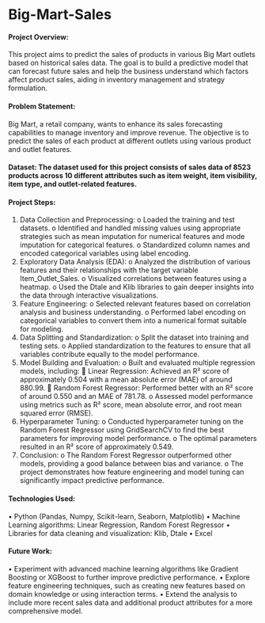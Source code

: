# Big-Mart-Sales

#### Project Overview: 
This project aims to predict the sales of products in various Big Mart outlets based on historical sales data. The goal is to build a predictive model that can forecast future sales and help the business understand which factors affect product sales, aiding in inventory management and strategy formulation.
#### Problem Statement: 
Big Mart, a retail company, wants to enhance its sales forecasting capabilities to manage inventory and improve revenue. The objective is to predict the sales of each product at different outlets using various product and outlet features.
#### Dataset: The dataset used for this project consists of sales data of 8523 products across 10 different attributes such as item weight, item visibility, item type, and outlet-related features.
#### Project Steps:
1.	Data Collection and Preprocessing:
o	Loaded the training and test datasets.
o	Identified and handled missing values using appropriate strategies such as mean imputation for numerical features and mode imputation for categorical features.
o	Standardized column names and encoded categorical variables using label encoding.
2.	Exploratory Data Analysis (EDA):
o	Analyzed the distribution of various features and their relationships with the target variable Item_Outlet_Sales.
o	Visualized correlations between features using a heatmap.
o	Used the Dtale and Klib libraries to gain deeper insights into the data through interactive visualizations.
3.	Feature Engineering:
o	Selected relevant features based on correlation analysis and business understanding.
o	Performed label encoding on categorical variables to convert them into a numerical format suitable for modeling.
4.	Data Splitting and Standardization:
o	Split the dataset into training and testing sets.
o	Applied standardization to the features to ensure that all variables contribute equally to the model performance.
5.	Model Building and Evaluation:
o	Built and evaluated multiple regression models, including:
	Linear Regression: Achieved an R² score of approximately 0.504 with a mean absolute error (MAE) of around 880.99.
	Random Forest Regressor: Performed better with an R² score of around 0.550 and an MAE of 781.78.
o	Assessed model performance using metrics such as R² score, mean absolute error, and root mean squared error (RMSE).
6.	Hyperparameter Tuning:
o	Conducted hyperparameter tuning on the Random Forest Regressor using GridSearchCV to find the best parameters for improving model performance.
o	The optimal parameters resulted in an R² score of approximately 0.549.
7.	Conclusion:
o	The Random Forest Regressor outperformed other models, providing a good balance between bias and variance.
o	The project demonstrates how feature engineering and model tuning can significantly impact predictive performance.
#### Technologies Used:
•	Python (Pandas, Numpy, Scikit-learn, Seaborn, Matplotlib)
•	Machine Learning algorithms: Linear Regression, Random Forest Regressor
•	Libraries for data cleaning and visualization: Klib, Dtale
•	Excel
#### Future Work:
•	Experiment with advanced machine learning algorithms like Gradient Boosting or XGBoost to further improve predictive performance.
•	Explore feature engineering techniques, such as creating new features based on domain knowledge or using interaction terms.
•	Extend the analysis to include more recent sales data and additional product attributes for a more comprehensive model.

